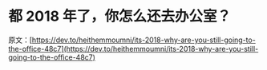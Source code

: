 # 都 2018 年了，你怎么还去办公室？

原文：[https://dev.to/heithemmoumni/its-2018-why-are-you-still-going-to-the-office-48c7](https://dev.to/heithemmoumni/its-2018-why-are-you-still-going-to-the-office-48c7)